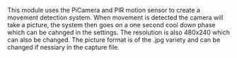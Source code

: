 This module uses the PiCamera and PIR motion sensor to create a movement detection system.
When movement is detected the camera will take a picture, the system then goes on a one second cool down
phase which can be cahnged in the settings. The resolution is also 480x240 which can also be changed.
The picture format is of the .jpg variety and can be changed if nessiary in the capture file.
